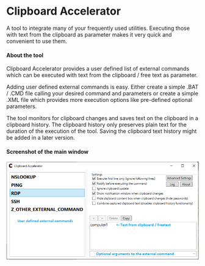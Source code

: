 # Clipboard Accelerator
A tool to integrate many of your frequently used utilities. Executing those with text from the clipboard as parameter makes it very quick and convenient to use them.

#### About the tool ####
Clipboard Accelerator provides a user defined list of external commands which can be executed with text from the clipboard / free text as parameter.

Adding user defined external commands is easy. Either create a simple .BAT / .CMD file calling your desired command and parameters or create a simple .XML file which provides more execution options like pre-defined optional parameters.

The tool monitors for clipboard changes and saves text on the clipboard in a clipboard history. The clipboard history only preserves plain text for the duration of the execution of the tool. Saving the clipboard text history might be added in a later version.

#### Screenshot of the main window ####
![MainWindow](/docs/ClipboardAccelerator_MainWindow.png)
